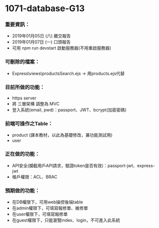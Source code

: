 # 1071-database-G13

### 重要資訊：
* 2019年01月05日 (六) 繳交報告
* 2019年01月07日 (一) 口頭報告
* 可用 npm run devstart 啟動服務器(不用重啟服務器)

### 可刪除的檔案：
* Express\views\productsSearch.ejs -> 用products.ejs代替

### 目前所做的功能：

* https server
* 將 三層架構 調整為 MVC
* 登入系統(email, pwd)：passport、JWT、bcrypt(加密密碼)

### 前端可操作之Table：
* product (課本教材，以此為基礎修改，兼功能測試用)
* user

### 正在做的功能：
* API安全(攔截用戶API請求，驗證token是否有效)：passport-jwt、express-jwt
* 帳戶權限：ACL、BRAC

### 預期做的功能：
* 在DB權限下，可用web操控後端table
* 在admin權限下，可填寫報修單、維修單
* 在user權限下，可填寫報修單
* 在guest權限下，只能瀏覽index、login，不可進入此系統
